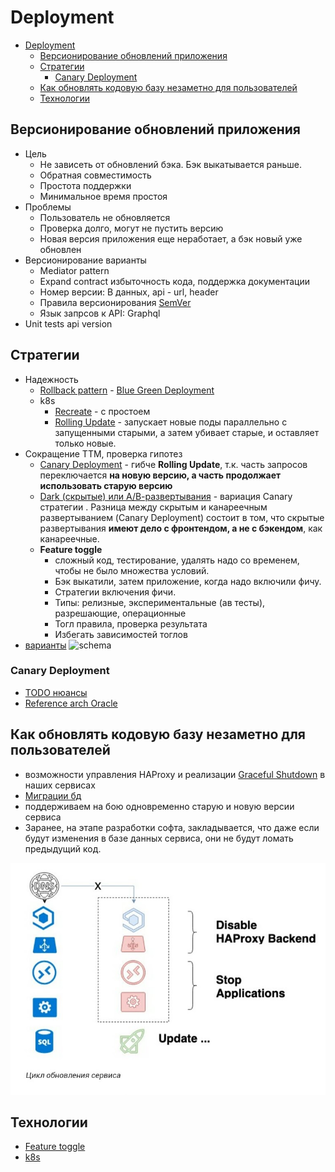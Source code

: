 # Deployment

- [Deployment](#deployment)
  - [Версионирование обновлений приложения](#версионирование-обновлений-приложения)
  - [Стратегии](#стратегии)
    - [Canary Deployment](#canary-deployment)
  - [Как обновлять кодовую базу незаметно для пользователей](#как-обновлять-кодовую-базу-незаметно-для-пользователей)
  - [Технологии](#технологии)

## Версионирование обновлений приложения

- Цель
  - Не зависеть от обновлений бэка. Бэк выкатывается раньше.
  - Обратная совместимость
  - Простота поддержки
  - Минимальное время простоя
- Проблемы
  - Пользователь не обновляется
  - Проверка долго, могут не пустить версию
  - Новая версия приложения еще неработает, а бэк новый уже обновлен
- Версионирование варианты
  - Mediator pattern
  - Expand contract избыточность кода, поддержка документации
  - Номер версии: В данных, api - url, header
  - Правила версионирования [SemVer](https://semver.org/lang/ru/)
  - Язык запрсов к API: Graphql
- Unit tests api version
  
## Стратегии

- Надежность
	- [Rollback pattern](pattern.rollback.md) - [Blue Green Deployment](https://codefresh.io/learn/software-deployment/what-is-blue-green-deployment/)
	- k8s
		- [Recreate](https://rtfm.co.ua/kubernetes-tipy-deployment-strategies-i-argo-rollouts/) - с простоем
		- [Rolling Update](https://rtfm.co.ua/kubernetes-tipy-deployment-strategies-i-argo-rollouts/) - запускает новые поды параллельно с запущенными старыми, а затем убивает старые, и оставляет только новые.
- Сокращение TTM, проверка гипотез
	- [Canary Deployment](https://martinfowler.com/bliki/CanaryRelease.html) - гибче __Rolling Update__, т.к. часть запросов переключается __на новую версию, а часть продолжает использовать старую версию__
	- [Dark (скрытые) или А/В-развертывания](https://temofeev.ru/info/articles/strategii-deploya-v-kubernetes-rolling-recreate-blue-green-canary-dark-a-b-testirovanie/) - вариация Canary стратегии . Разница между скрытым и канареечным развертыванием (Canary Deployment) состоит в том, что скрытые развертывания __имеют дело с фронтендом, а не с бэкендом__, как канареечные.
	- __Feature toggle__
      - сложный код, тестирование, удалять надо со временем, чтобы не было множества условий.
      - Бэк выкатили, затем приложение, когда надо включили фичу.
      - Стратегии включения фичи.
      - Типы: релизные, экспериментальные (ав тесты), разрешающие, операционные
      - Тогл правила, проверка результата
      - Избегать зависимостей тоглов
- [варианты](https://blog.bytebytego.com/i/98040721/what-is-the-process-for-deploying-changes-to-production) ![schema](https://substackcdn.com/image/fetch/w_1456,c_limit,f_webp,q_auto:good,fl_progressive:steep/https%3A%2F%2Fsubstack-post-media.s3.amazonaws.com%2Fpublic%2Fimages%2F58c6a2b8-33c2-4094-b07c-b644227b1b20_3546x4233.jpeg)

### Canary Deployment

- [TODO нюансы](https://habr.com/ru/company/oleg-bunin/blog/493026/)
- [Reference arch Oracle](https://docs.oracle.com/en/solutions/mod-app-deploy-strategies-oci/index.html#GUID-2207DEDA-718D-4264-B851-144EBF0E57CF)

## Как обновлять кодовую базу незаметно для пользователей

- возможности управления HAProxy и реализации [Graceful Shutdown](graceful.shutdown.md) в наших сервисах
- [Миграции бд](migration.db.md)
- поддерживаем на бою одновременно старую и новую версии сервиса
- Заранее, на этапе разработки софта, закладывается, что даже если будут изменения в базе данных сервиса, они не будут ломать предыдущий код.

![scheme](../../img/pattern/deploy/deploy.update.jpg)

## Технологии

- [Feature toggle](feature.toggle.md)
- [k8s](../../technology/ci-cd/k8s.md)
